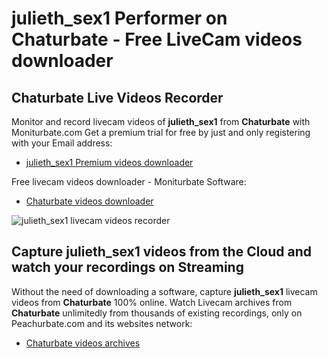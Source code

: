 # julieth_sex1 Performer on Chaturbate - Free LiveCam videos downloader

## Chaturbate Live Videos Recorder

Monitor and record livecam videos of **julieth_sex1** from **Chaturbate** with Moniturbate.com
Get a premium trial for free by just and only registering with your Email address:
* [julieth_sex1 Premium videos downloader](https://moniturbate.com/request-demo-licence-key.html)

Free livecam videos downloader - Moniturbate Software:
* [Chaturbate videos downloader](https://moniturbate.com/moniturbate-download-software.html)

![julieth_sex1 livecam videos recorder](https://peachurnet.com/templates/moniturbate-software.png)


## Capture julieth_sex1 videos from the Cloud and watch your recordings on Streaming

Without the need of downloading a software, capture **julieth_sex1** livecam videos from **Chaturbate** 100% online.
Watch Livecam archives from **Chaturbate** unlimitedly from thousands of existing recordings, only on Peachurbate.com and its websites network:
* [Chaturbate videos archives](https://peachurnet.com/)